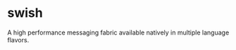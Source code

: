 swish
=====

A high performance messaging fabric available natively in multiple language flavors. 



